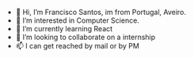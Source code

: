- 👋 Hi, I’m Francisco Santos, im from Portugal, Aveiro.
- 👀 I’m interested in Computer Science.
- 🌱 I’m currently learning React 
- 💞️ I’m looking to collaborate on a internship
- 📫 I can get reached by mail or by PM

<!---
chicosantos2000/chicosantos2000 is a ✨ special ✨ repository because its `README.md` (this file) appears on your GitHub profile.
You can click the Preview link to take a look at your changes.
--->
